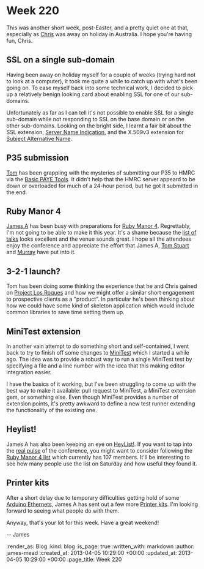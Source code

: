 Week 220
========

This was another short week, post-Easter, and a pretty quiet one at that, especially as [Chris](/chris-roos) was away on holiday in Australia. I hope you're having fun, Chris.

## SSL on a single sub-domain

Having been away on holiday myself for a couple of weeks (trying hard not to look at a computer), it took me quite a while to catch up with what's been going on. To ease myself back into some technical work, I decided to pick up a relatively benign looking card about enabling SSL for one of our sub-domains.

Unfortunately as far as I can tell it's not possible to enable SSL for a single sub-domain while not responding to SSL on the base domain or on the other sub-domains. Looking on the bright side, I learnt a fair bit about the SSL extension, [Server Name Indication](http://wiki.apache.org/httpd/NameBasedSSLVHostsWithSNI), and the X.509v3 extension for [Subject Alternative Name](http://wiki.cacert.org/FAQ/subjectAltName).

## P35 submission

[Tom](/tom-ward) has been grappling with the mysteries of submitting our P35 to HMRC via the [Basic PAYE Tools](http://www.hmrc.gov.uk/payerti/payroll/bpt/index.htm). It didn't help that the HMRC server appeard to be down or overloaded for much of a 24-hour period, but he got it submitted in the end.

## Ruby Manor 4

[James A](/james-adam) has been busy with preparations for [Ruby Manor 4](http://rubymanor.org/4/). Regrettably, I'm not going to be able to make it this year. It's a shame because the [list of talks](http://rubymanor.org/4/#schedule) looks excellent and the venue sounds great. I hope all the attendees enjoy the conference and appreciate the effort that James A, [Tom Stuart](https://twitter.com/tomstuart) and [Murray](https://twitter.com/hlame) have put into it.

## 3-2-1 launch?

Tom has been doing some thinking the experience that he and Chris gained on [Project Los Roques](http://gofreerange.com/week-218#project-los-roques) and how we might offer a similar short engagement to prospective clients as a "product". In particular he's been thinking about how we could have some kind of skeleton application which would include common libraries to save time setting them up.

## MiniTest extension

In another vain attempt to do something short and self-contained, I went back to try to finish off some changes to [MiniTest](https://github.com/seattlerb/minitest) which I started a while ago. The idea was to provide a robust way to run a single MiniTest test by specifying a file and a line number with the idea that this making editor integration easier.

I have the basics of it working, but I've been struggling to come up with the best way to make it available: pull request to MiniTest, a MiniTest extension gem, or something else. Even though MiniTest provides a number of extension points, it's pretty awkward to define a new test runner extending the functionality of the existing one.

## Heylist!

James A has also been keeping an eye on [HeyList!](http://heyli.st/). If you want to tap into the [real pulse](http://gofreerange.com/say-hello-to-heylist) of the conference, you might want to consider following the [Ruby Manor 4 list](https://twitter.com/rubymanor/ruby-manor-4) which currently has 107 members. It'll be interesting to see how many people use the list on Saturday and how useful they found it.

## Printer kits

After a short delay due to temporary difficulties getting hold of some [Arduino Ethernets](https://github.com/freerange/printer/wiki/Component-list#or-arduino-ethernet-6533-42), James A has sent out a few more [Printer kits][printer-kit]. I'm looking forward to seeing what people do with them.

Anyway, that's your lot for this week. Have a great weekend!

-- James

[printer-kit]: http://exciting.io/printer

:render_as: Blog
:kind: blog
:is_page: true
:written_with: markdown
:author: james-mead
:created_at: 2013-04-05 10:29:00 +00:00
:updated_at: 2013-04-05 10:29:00 +00:00
:page_title: Week 220
